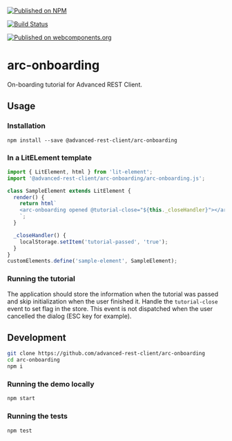 [![Published on NPM](https://img.shields.io/npm/v/@advanced-rest-client/arc-onboarding.svg)](https://www.npmjs.com/package/@advanced-rest-client/arc-onboarding)

[![Build Status](https://travis-ci.org/advanced-rest-client/arc-onboarding.svg?branch=stage)](https://travis-ci.org/advanced-rest-client/arc-onboarding)

[![Published on webcomponents.org](https://img.shields.io/badge/webcomponents.org-published-blue.svg)](https://www.webcomponents.org/element/advanced-rest-client/arc-onboarding)


# arc-onboarding

On-boarding tutorial for Advanced REST Client.

## Usage

### Installation
```
npm install --save @advanced-rest-client/arc-onboarding
```

### In a LitELement template

```javascript
import { LitElement, html } from 'lit-element';
import '@advanced-rest-client/arc-onboarding/arc-onboarding.js';

class SampleElement extends LitElement {
  render() {
    return html`
    <arc-onboarding opened @tutorial-close="${this._closeHandler}"></arc-onboarding>
    `;
  }

  _closeHandler() {
    localStorage.setItem('tutorial-passed', 'true');
  }
}
customElements.define('sample-element', SampleElement);
```

### Running the tutorial

The application should store the information when the tutorial was passed and skip
initialization when the user finished it. Handle the `tutorial-close` event to
set flag in the store.
This event is not dispatched when the user cancelled the dialog (ESC key for example).

## Development

```sh
git clone https://github.com/advanced-rest-client/arc-onboarding
cd arc-onboarding
npm i
```

### Running the demo locally

```sh
npm start
```

### Running the tests
```sh
npm test
```
